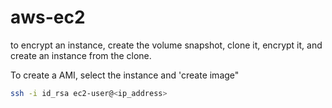 # aws-ec2

to encrypt an instance, create the volume snapshot, clone it, encrypt it, and create an instance from the clone.



To create a AMI, select the instance and 'create image"


```sh
ssh -i id_rsa ec2-user@<ip_address>
```